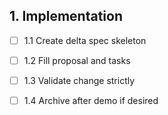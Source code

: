 ## 1. Implementation
- [ ] 1.1 Create delta spec skeleton
- [ ] 1.2 Fill proposal and tasks
- [ ] 1.3 Validate change strictly
- [ ] 1.4 Archive after demo if desired

